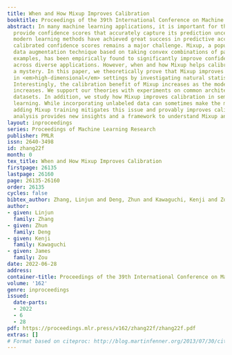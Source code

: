 ```yaml
---
title: When and How Mixup Improves Calibration
booktitle: Proceedings of the 39th International Conference on Machine Learning
abstract: In many machine learning applications, it is important for the model to
  provide confidence scores that accurately capture its prediction uncertainty. Although
  modern learning methods have achieved great success in predictive accuracy, generating
  calibrated confidence scores remains a major challenge. Mixup, a popular yet simple
  data augmentation technique based on taking convex combinations of pairs of training
  examples, has been empirically found to significantly improve confidence calibration
  across diverse applications. However, when and how Mixup helps calibration is still
  a mystery. In this paper, we theoretically prove that Mixup improves calibration
  in <em>high-dimensional</em> settings by investigating natural statistical models.
  Interestingly, the calibration benefit of Mixup increases as the model capacity
  increases. We support our theories with experiments on common architectures and
  datasets. In addition, we study how Mixup improves calibration in semi-supervised
  learning. While incorporating unlabeled data can sometimes make the model less calibrated,
  adding Mixup training mitigates this issue and provably improves calibration. Our
  analysis provides new insights and a framework to understand Mixup and calibration.
layout: inproceedings
series: Proceedings of Machine Learning Research
publisher: PMLR
issn: 2640-3498
id: zhang22f
month: 0
tex_title: When and How Mixup Improves Calibration
firstpage: 26135
lastpage: 26160
page: 26135-26160
order: 26135
cycles: false
bibtex_author: Zhang, Linjun and Deng, Zhun and Kawaguchi, Kenji and Zou, James
author:
- given: Linjun
  family: Zhang
- given: Zhun
  family: Deng
- given: Kenji
  family: Kawaguchi
- given: James
  family: Zou
date: 2022-06-28
address:
container-title: Proceedings of the 39th International Conference on Machine Learning
volume: '162'
genre: inproceedings
issued:
  date-parts:
  - 2022
  - 6
  - 28
pdf: https://proceedings.mlr.press/v162/zhang22f/zhang22f.pdf
extras: []
# Format based on citeproc: http://blog.martinfenner.org/2013/07/30/citeproc-yaml-for-bibliographies/
---
```

